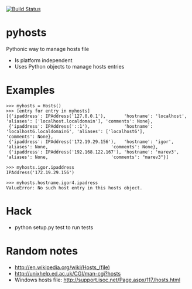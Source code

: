 [![Build Status](https://travis-ci.org/pletisan/pyhosts.svg?branch=master)](https://travis-ci.org/pletisan/pyhosts)

pyhosts
=======

Pythonic way to manage hosts file
- Is platform independent
- Uses Python objects to manage hosts entries 

Examples
========

    >>> myhosts = Hosts()
    >>> [entry for entry in myhosts]
    [{'ipaddress': IPAddress('127.0.0.1'),       'hostname': 'localhost',               'aliases': ['localhost.localdomain'], 'comments': None},
     {'ipaddress': IPAddress('::1'),             'hostname': 'localhost6.localdomain6', 'aliases': ['localhost6'],            'comments': None},
     {'ipaddress': IPAddress('172.19.29.156'),   'hostname': 'igor',                    'aliases': None,                        'comments': None},
     {'ipaddress': IPAddress('192.168.122.167'), 'hostname': 'marev3',                  'aliases': None,                        'comments': "marev3"}]
     
    >>> myhosts.igor.ipaddress 
    IPAddress('172.19.29.156')
    
    >>> myhosts.hostname.igor4.ipadress 
    ValueError: No such host entry in this hosts object.

Hack
====

- python setup.py test to run tests

Random notes
============

- http://en.wikipedia.org/wiki/Hosts_(file)
- http://unixhelp.ed.ac.uk/CGI/man-cgi?hosts 
- Windows hosts file: http://support.isoc.net/Page.aspx/117/hosts.html

